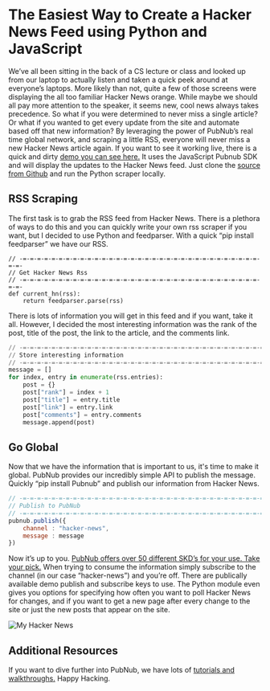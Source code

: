 # The Easiest Way to Create a Hacker News Feed using Python and JavaScript


We’ve all been sitting in the back of a CS lecture or class and looked up from our laptop to actually listen and taken a quick peek around at everyone’s laptops. More likely than not, quite a few of those screens were displaying the all too familiar Hacker News orange. While maybe we should all pay more attention to the speaker, it seems new, cool news always takes precedence. So what if you were determined to never miss a single article? Or what if you wanted to get every update from the site and automate based off that new information? By leveraging the power of PubNub’s real time global network, and scraping a little RSS, everyone will never miss a new Hacker News article again. If you want to see it working live, there is a quick and dirty [demo you can see here.][2] It uses the JavaScript Pubnub SDK and will display the updates to the Hacker News feed. Just clone the [source from Github][3] and run the Python scraper locally.

## RSS Scraping

The first task is to grab the RSS feed from Hacker News. There is a plethora of ways to do this and you can quickly write your own rss scraper if you want, but I decided to use Python and feedparser. With a quick “pip install feedparser” we have our RSS. 


    // -=-=-=-=-=-=-=-=-=-=-=-=-=-=-=-=-=-=-=-=-=-=-=-=-=-=-=-=-=-=-=-=-=-=-=-
    // Get Hacker News Rss
    // -=-=-=-=-=-=-=-=-=-=-=-=-=-=-=-=-=-=-=-=-=-=-=-=-=-=-=-=-=-=-=-=-=-=-=-
    def current_hn(rss):
	    return feedparser.parse(rss)


There is lots of information you will get in this feed and if you want, take it all. However, I decided the most interesting information was the rank of the post, title of the post, the link to the article, and the comments link. 

```python
// -=-=-=-=-=-=-=-=-=-=-=-=-=-=-=-=-=-=-=-=-=-=-=-=-=-=-=-=-=-=-=-=-=-=-=-
// Store interesting information
// -=-=-=-=-=-=-=-=-=-=-=-=-=-=-=-=-=-=-=-=-=-=-=-=-=-=-=-=-=-=-=-=-=-=-=-
message = []
for index, entry in enumerate(rss.entries):
    post = {}
    post["rank"] = index + 1
    post["title"] = entry.title
    post["link"] = entry.link
    post["comments"] = entry.comments
    message.append(post)
```

## Go Global

Now that we have the information that is important to us, it's time to make it global. PubNub provides our incredibly simple API to publish the message. Quickly “pip install Pubnub” and publish our information from Hacker News.  

```javascript
// -=-=-=-=-=-=-=-=-=-=-=-=-=-=-=-=-=-=-=-=-=-=-=-=-=-=-=-=-=-=-=-=-=-=-=-
// Publish to PubNub
// -=-=-=-=-=-=-=-=-=-=-=-=-=-=-=-=-=-=-=-=-=-=-=-=-=-=-=-=-=-=-=-=-=-=-=-
pubnub.publish({
    channel : "hacker-news",
    message : message
})
```

Now it’s up to you. [PubNub offers over 50 different SKD’s for your use. Take your pick.][1] When trying to consume the information simply subscribe to the channel (in our case “hacker-news”) and you’re off. There are publically available demo publish and subscribe keys to use. The Python module even gives you options for specifying how often you want to poll Hacker News for changes, and if you want to get a new page after every change to the site or just the new posts that appear on the site. 



![My Hacker News][4]


## Additional Resources

If you want to dive further into PubNub, we have lots of [tutorials and walkthroughs.][5] Happy Hacking. 


  [1]: http://www.pubnub.com/developers/
  [2]: http://pubnub.github.io/easy-hacker-news-stream/
  [3]: https://github.com/pubnub/easy-hacker-news-stream/
  [4]: http://i.imgur.com/8rvUgcb.png
  [5]: http://www.pubnub.com/demos/

